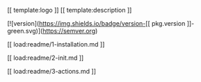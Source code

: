 [[ template:logo ]] [[ template:description ]]

[![version](https://img.shields.io/badge/version-[[ pkg.version ]]-green.svg)](https://semver.org)

[[ load:readme/1-installation.md ]] 

[[ load:readme/2-init.md ]]

[[ load:readme/3-actions.md ]]